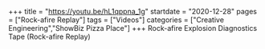 +++
title = "https://youtu.be/hL1qppna_1g"
startdate = "2020-12-28"
pages = ["Rock-afire Replay"]
tags = ["Videos"]
categories = ["Creative Engineering","ShowBiz Pizza Place"]
+++
Rock-afire Explosion Diagnostics Tape (Rock-afire Replay)
